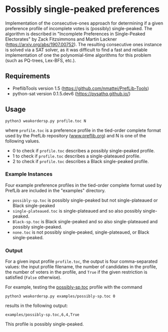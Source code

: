 # Possibly single-peaked preferences

Implementation of the consecutive-ones approach for determining if a given preference profile of incomplete votes is (possibly) single-peaked.
The algorithm is described in "Incomplete Preferences in Single-Peaked Electorates" by Zack Fitzsimmons and Martin Lackner (https://arxiv.org/abs/1907.00752).
The resulting consecutive ones instance is solved via a SAT solver,
as it was difficult to find a fast and reliable implementation of one the polynomial-time algorithms for this problem (such as PQ-trees, Lex-BFS, etc.).

## Requirements

- PreflibTools version 1.5 (https://github.com/nmattei/PrefLib-Tools)
- python-sat version 0.1.5.dev6 (https://pysathq.github.io/)

## Usage

    python3 weakordersp.py profile.toc N

where `profile.toc` is a preference profile in the tied-order complete format used by the PrefLib repository (www.preflib.org) and N is one of the following values.

* 0 to check if `profile.toc` describes a possibly single-peaked profile.
* 1 to check if `profile.toc` describes a single-plateaued profile.
* 2 to check if `profile.toc` describes a Black single-peaked profile.

### Example Instances
Four example preference profiles in the tied-order complete format used by PrefLib are included in the "examples" directory.
- `possibly-sp.toc` is possibly single-peaked but not single-plateaued or Black single-peaked
- `single-plateaued.toc` is single-plateaued and so also possibly single-peaked.
- `Black-sp.toc` is Black single-peaked and so also single-plateaued and possibly single-peaked.
- `none.toc` is not possibly single-peaked, single-plateaued, or Black single-peaked.

### Output

For a given input profile `profile.toc`, the output is four comma-separated values: the input profile filename, the number of candidates in the profile, the number of voters in the profile, and `True` if the given restriction is satisfied (`False` otherwise).

For example, testing the [possibly-sp.toc](examples/possibly-sp.toc) profile with the command
```
python3 weakordersp.py examples/possibly-sp.toc 0
```
results in the following output:
```
examples/possibly-sp.toc,6,4,True
```
This profile is possibly single-peaked.
